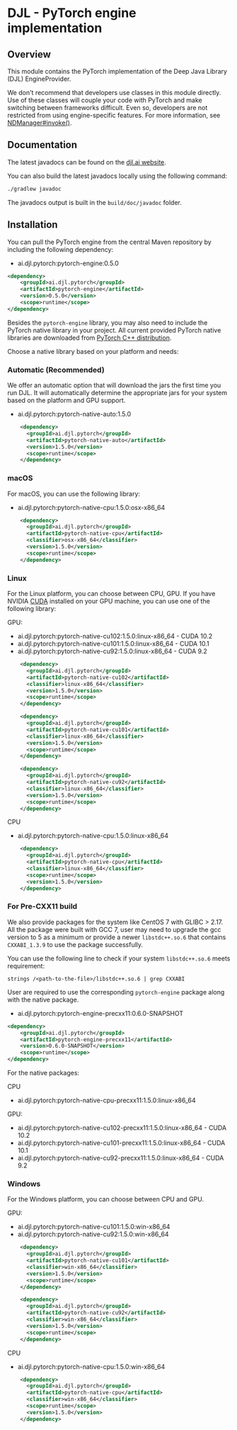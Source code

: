 # DJL - PyTorch engine implementation

## Overview
This module contains the PyTorch implementation of the Deep Java Library (DJL) EngineProvider.

We don't recommend that developers use classes in this module directly.
Use of these classes will couple your code with PyTorch and make switching between frameworks difficult.
Even so, developers are not restricted from using engine-specific features.
For more information, see [NDManager#invoke()](https://javadoc.io/static/ai.djl/api/0.5.0/ai/djl/ndarray/NDManager.html#invoke-java.lang.String-ai.djl.ndarray.NDList-ai.djl.ndarray.NDList-ai.djl.util.PairList-).

## Documentation

The latest javadocs can be found on the [djl.ai website](https://javadoc.io/doc/ai.djl.pytorch/pytorch-engine/latest/index.html).

You can also build the latest javadocs locally using the following command:

```sh
./gradlew javadoc
```
The javadocs output is built in the `build/doc/javadoc` folder.

## Installation
You can pull the PyTorch engine from the central Maven repository by including the following dependency:

- ai.djl.pytorch:pytorch-engine:0.5.0

```xml
<dependency>
    <groupId>ai.djl.pytorch</groupId>
    <artifactId>pytorch-engine</artifactId>
    <version>0.5.0</version>
    <scope>runtime</scope>
</dependency>
```
Besides the `pytorch-engine` library, you may also need to include the PyTorch native library in your project.
All current provided PyTorch native libraries are downloaded from [PyTorch C++ distribution](https://pytorch.org/get-started/locally/#start-locally).

Choose a native library based on your platform and needs:

### Automatic (Recommended)

We offer an automatic option that will download the jars the first time you run DJL.
It will automatically determine the appropriate jars for your system based on the platform and GPU support.

- ai.djl.pytorch:pytorch-native-auto:1.5.0

```xml
    <dependency>
      <groupId>ai.djl.pytorch</groupId>
      <artifactId>pytorch-native-auto</artifactId>
      <version>1.5.0</version>
      <scope>runtime</scope>
    </dependency>
```

### macOS
For macOS, you can use the following library:

- ai.djl.pytorch:pytorch-native-cpu:1.5.0:osx-x86_64

```xml
    <dependency>
      <groupId>ai.djl.pytorch</groupId>
      <artifactId>pytorch-native-cpu</artifactId>
      <classifier>osx-x86_64</classifier>
      <version>1.5.0</version>
      <scope>runtime</scope>
    </dependency>
```

### Linux
For the Linux platform, you can choose between CPU, GPU. If you have NVIDIA [CUDA](https://en.wikipedia.org/wiki/CUDA)
installed on your GPU machine, you can use one of the following library:

GPU:
- ai.djl.pytorch:pytorch-native-cu102:1.5.0:linux-x86_64 - CUDA 10.2
- ai.djl.pytorch:pytorch-native-cu101:1.5.0:linux-x86_64 - CUDA 10.1
- ai.djl.pytorch:pytorch-native-cu92:1.5.0:linux-x86_64 - CUDA 9.2

```xml
    <dependency>
      <groupId>ai.djl.pytorch</groupId>
      <artifactId>pytorch-native-cu102</artifactId>
      <classifier>linux-x86_64</classifier>
      <version>1.5.0</version>
      <scope>runtime</scope>
    </dependency>
```

```xml
    <dependency>
      <groupId>ai.djl.pytorch</groupId>
      <artifactId>pytorch-native-cu101</artifactId>
      <classifier>linux-x86_64</classifier>
      <version>1.5.0</version>
      <scope>runtime</scope>
    </dependency>
```

```xml
    <dependency>
      <groupId>ai.djl.pytorch</groupId>
      <artifactId>pytorch-native-cu92</artifactId>
      <classifier>linux-x86_64</classifier>
      <version>1.5.0</version>
      <scope>runtime</scope>
    </dependency>
```

CPU
- ai.djl.pytorch:pytorch-native-cpu:1.5.0:linux-x86_64

```xml
    <dependency>
      <groupId>ai.djl.pytorch</groupId>
      <artifactId>pytorch-native-cpu</artifactId>
      <classifier>linux-x86_64</classifier>
      <scope>runtime</scope>
      <version>1.5.0</version>
    </dependency>
```

### For Pre-CXX11 build

We also provide packages for the system like CentOS 7 with GLIBC > 2.17.
All the package were built with GCC 7, user may need to upgrade the gcc version to 5 as a minimum
or provide a newer `libstdc++.so.6` that contains `CXXABI_1.3.9` to use the package successfully.

You can use the following line to check if your system `libstdc++.so.6` meets requirement:
```
strings /<path-to-the-file>/libstdc++.so.6 | grep CXXABI
```

User are required to use the corresponding `pytorch-engine` package along with the native package.

- ai.djl.pytorch:pytorch-engine-precxx11:0.6.0-SNAPSHOT

```xml
<dependency>
    <groupId>ai.djl.pytorch</groupId>
    <artifactId>pytorch-engine-precxx11</artifactId>
    <version>0.6.0-SNAPSHOT</version>
    <scope>runtime</scope>
</dependency>
```

For the native packages:

CPU
- ai.djl.pytorch:pytorch-native-cpu-precxx11:1.5.0:linux-x86_64

GPU:
- ai.djl.pytorch:pytorch-native-cu102-precxx11:1.5.0:linux-x86_64 - CUDA 10.2
- ai.djl.pytorch:pytorch-native-cu101-precxx11:1.5.0:linux-x86_64 - CUDA 10.1
- ai.djl.pytorch:pytorch-native-cu92-precxx11:1.5.0:linux-x86_64 - CUDA 9.2


### Windows

For the Windows platform, you can choose between CPU and GPU.

GPU:

- ai.djl.pytorch:pytorch-native-cu101:1.5.0:win-x86_64
- ai.djl.pytorch:pytorch-native-cu92:1.5.0:win-x86_64

```xml
    <dependency>
      <groupId>ai.djl.pytorch</groupId>
      <artifactId>pytorch-native-cu101</artifactId>
      <classifier>win-x86_64</classifier>
      <version>1.5.0</version>
      <scope>runtime</scope>
    </dependency>
```

```xml
    <dependency>
      <groupId>ai.djl.pytorch</groupId>
      <artifactId>pytorch-native-cu92</artifactId>
      <classifier>win-x86_64</classifier>
      <version>1.5.0</version>
      <scope>runtime</scope>
    </dependency>
```

CPU
- ai.djl.pytorch:pytorch-native-cpu:1.5.0:win-x86_64

```xml
    <dependency>
      <groupId>ai.djl.pytorch</groupId>
      <artifactId>pytorch-native-cpu</artifactId>
      <classifier>win-x86_64</classifier>
      <scope>runtime</scope>
      <version>1.5.0</version>
    </dependency>
```
